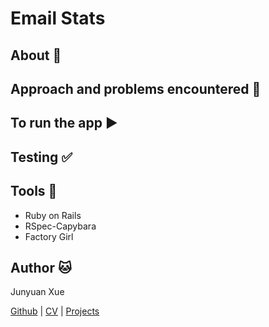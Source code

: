 # Email Stats

## About :email:

## Approach and problems encountered :thought_balloon:

## To run the app :arrow_forward:

## Testing :white_check_mark:

## Tools :wrench:
* Ruby on Rails
* RSpec-Capybara
* Factory Girl

## Author :cat:
Junyuan Xue

[Github](https://github.com/junyuanxue)
| [CV](https://github.com/junyuanxue/cv)
| [Projects](https://github.com/junyuanxue/cv#projects)
